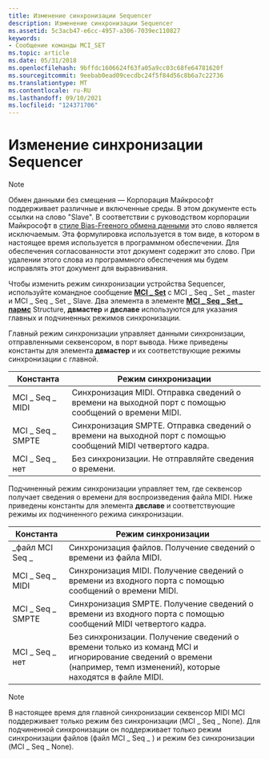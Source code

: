 ```yaml
---
title: Изменение синхронизации Sequencer
description: Изменение синхронизации Sequencer
ms.assetid: 5c3acb47-e6cc-4957-a306-7039ec110827
keywords:
- Сообщение команды MCI_SET
ms.topic: article
ms.date: 05/31/2018
ms.openlocfilehash: 9bffdc1606624f63fa05a9cc03c68fe64781620f
ms.sourcegitcommit: 9eebab0ead09cecdbc24f5f84d56c8b6a7c22736
ms.translationtype: MT
ms.contentlocale: ru-RU
ms.lasthandoff: 09/10/2021
ms.locfileid: "124371706"
---
```

# <a name="changing-sequencer-synchronization"></a>Изменение синхронизации Sequencer

> [!NOTE]
> Обмен данными без смещения — Корпорация Майкрософт поддерживает различные и включенные среды.  В этом документе есть ссылки на слово "Slave". В соответствии с руководством корпорации Майкрософт в [стиле Bias-Freeного обмена данными](https://github.com/MicrosoftDocs/microsoft-style-guide/blob/master/styleguide/bias-free-communication.md) это слово является исключаемым.  Эта формулировка используется в том виде, в котором в настоящее время используется в программном обеспечении. Для обеспечения согласованности этот документ содержит это слово. При удалении этого слова из программного обеспечения мы будем исправлять этот документ для выравнивания.

Чтобы изменить режим синхронизации устройства Sequencer, используйте командное сообщение [**MCI \_ Set**](mci-set.md) с MCI \_ Seq \_ Set \_ master и MCI \_ Seq \_ Set \_ Slave. Два элемента в элементе [**MCI \_ Seq \_ Set \_ пармс**](mci-seq-set-parms.md) Structure, **двмастер** и **двславе** используются для указания главных и подчиненных режимов синхронизации.

Главный режим синхронизации управляет данными синхронизации, отправленными секвенсором, в порт вывода. Ниже приведены константы для элемента **двмастер** и их соответствующие режимы синхронизации с главной.



| Константа        | Режим синхронизации                                                                             |
|-----------------|--------------------------------------------------------------------------------------------------|
| MCI \_ Seq \_ MIDI  | Синхронизация MIDI. Отправка сведений о времени на выходной порт с помощью сообщений о времени MIDI.   |
| MCI \_ Seq \_ SMPTE | Синхронизация SMPTE. Отправка сведений о времени на выходной порт с помощью сообщений MIDI четвертого кадра. |
| MCI \_ Seq \_ нет  | Без синхронизации. Не отправляйте сведения о времени.                                                  |



 

Подчиненный режим синхронизации управляет тем, где секвенсор получает сведения о времени для воспроизведения файла MIDI. Ниже приведены константы для элемента **двславе** и соответствующие режимы их подчиненного режима синхронизации.



| Константа        | Режим синхронизации                                                                                                                               |
|-----------------|----------------------------------------------------------------------------------------------------------------------------------------------------|
| \_файл MCI Seq \_  | Синхронизация файлов. Получение сведений о времени из файла MIDI.                                                                                       |
| MCI \_ Seq \_ MIDI  | Синхронизация MIDI. Получение сведений о времени из входного порта с помощью сообщений о времени MIDI.                                                     |
| MCI \_ Seq \_ SMPTE | Синхронизация SMPTE. Получение сведений о времени из входного порта с помощью сообщений MIDI четвертого кадра.                                                   |
| MCI \_ Seq \_ нет  | Без синхронизации. Получение сведений о времени только из команд MCI и игнорирование сведений о времени (например, темп изменений), которые находятся в файле MIDI. |



 

> [!Note]  
> В настоящее время для главной синхронизации секвенсор MIDI MCI поддерживает только режим без синхронизации (MCI \_ Seq \_ None). Для подчиненной синхронизации он поддерживает только режим синхронизации файлов (файл MCI \_ Seq \_ ) и режим без синхронизации (MCI \_ Seq \_ None).

 

 

 




